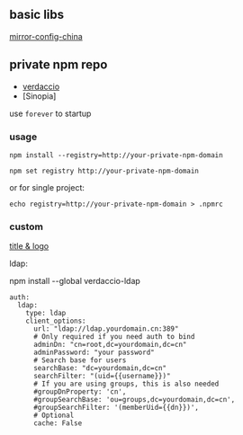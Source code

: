 
## basic libs

[mirror-config-china](https://www.npmjs.com/package/mirror-config-china)


## private npm repo

- [verdaccio](https://github.com/verdaccio)
- [Sinopia]

use `forever` to startup

### usage

    npm install --registry=http://your-private-npm-domain

    npm set registry http://your-private-npm-domain

or for single project:

    echo registry=http://your-private-npm-domain > .npmrc

### custom

[title & logo](https://github.com/verdaccio/verdaccio/issues/357)


ldap:

npm install --global verdaccio-ldap

```
auth:
  ldap:
    type: ldap
    client_options:
      url: "ldap://ldap.yourdomain.cn:389"
      # Only required if you need auth to bind
      adminDn: "cn=root,dc=yourdomain,dc=cn"
      adminPassword: "your password"
      # Search base for users
      searchBase: "dc=yourdomain,dc=cn"
      searchFilter: "(uid={{username}})"
      # If you are using groups, this is also needed
      #groupDnProperty: 'cn',
      #groupSearchBase: 'ou=groups,dc=yourdomain,dc=cn',
      #groupSearchFilter: '(memberUid={{dn}})',
      # Optional
      cache: False
```
